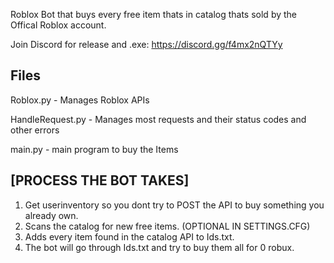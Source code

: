Roblox Bot that buys every free item thats in catalog thats sold by the Offical Roblox account.

Join Discord for release and .exe: https://discord.gg/f4mx2nQTYy

## Files
Roblox.py - Manages Roblox APIs

HandleRequest.py - Manages most requests and their status codes and other errors

main.py - main program to buy the Items

## [PROCESS THE BOT TAKES]
1. Get userinventory so you dont try to POST the API to buy something you already own.
2. Scans the catalog for new free items. (OPTIONAL IN SETTINGS.CFG)
3. Adds every item found in the catalog API to Ids.txt.
4. The bot will go through Ids.txt and try to buy them all for 0 robux.


